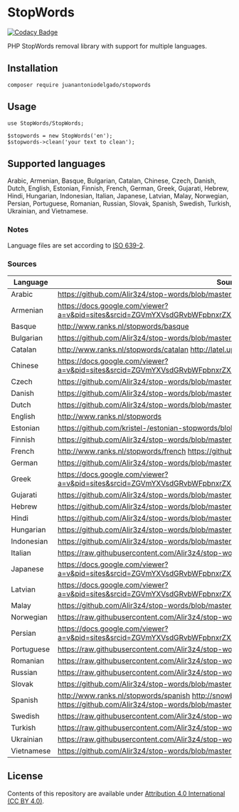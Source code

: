 # StopWords

[![Codacy Badge](https://app.codacy.com/project/badge/Grade/261207a0691141f69d91c56465c6dd32)](https://www.codacy.com/gh/juanantoniodelgado/StopWords/dashboard?utm_source=github.com&amp;utm_medium=referral&amp;utm_content=juanantoniodelgado/StopWords&amp;utm_campaign=Badge_Grade)

PHP StopWords removal library with support for multiple languages.

## Installation

    composer require juanantoniodelgado/stopwords

## Usage

    use StopWords/StopWords;
    
    $stopwords = new StopWords('en');
    $stopwords->clean('your text to clean');

## Supported languages
Arabic, Armenian, Basque, Bulgarian, Catalan, Chinese, Czech, Danish, Dutch, English, Estonian, Finnish, French, German, Greek, Gujarati, Hebrew, Hindi, Hungarian, Indonesian, Italian, Japanese, Latvian, Malay, Norwegian, Persian, Portuguese, Romanian, Russian, Slovak, Spanish, Swedish, Turkish, Ukrainian, and Vietnamese.

### Notes
Language files are set according to [ISO 639-2][standard].

### Sources
Language   |  Source
---------- | -----------------
Arabic     | https://github.com/Alir3z4/stop-words/blob/master/arabic.txt
Armenian   | https://docs.google.com/viewer?a=v&pid=sites&srcid=ZGVmYXVsdGRvbWFpbnxrZXZpbmJvdWdlfGd4OmM1NzgyOTk3NDA4NGJhZQ
Basque     | http://www.ranks.nl/stopwords/basque
Bulgarian  | https://github.com/Alir3z4/stop-words/blob/master/bulgarian.txt
Catalan    | http://www.ranks.nl/stopwords/catalan http://latel.upf.edu/morgana/altres/pub/ca_stop.htm
Chinese    | https://docs.google.com/viewer?a=v&pid=sites&srcid=ZGVmYXVsdGRvbWFpbnxrZXZpbmJvdWdlfGd4OjRmZjlhYTNkNWZjMTc3NWI
Czech      | https://github.com/Alir3z4/stop-words/blob/master/czech.txt
Danish     | https://github.com/Alir3z4/stop-words/blob/master/danish.txt
Dutch      | https://github.com/Alir3z4/stop-words/blob/master/dutch.txt
English    | http://www.ranks.nl/stopwords
Estonian   | https://github.com/kristel-/estonian-stopwords/blob/master/estonian-stopwords.txt
Finnish    | https://github.com/Alir3z4/stop-words/blob/master/finnish.txt
French     | http://www.ranks.nl/stopwords/french https://github.com/Alir3z4/stop-words/blob/master/french.txt
German     | https://github.com/Alir3z4/stop-words/blob/master/german.txt
Greek      | https://docs.google.com/viewer?a=v&pid=sites&srcid=ZGVmYXVsdGRvbWFpbnxrZXZpbmJvdWdlfGd4OjI5MzI4MDRjMzk3M2Y2OWU
Gujarati   | https://github.com/Alir3z4/stop-words/blob/master/gujarati.txt
Hebrew     | https://github.com/Alir3z4/stop-words/blob/master/hebrew.txt
Hindi      | https://github.com/Alir3z4/stop-words/blob/master/hindi.txt
Hungarian  | https://github.com/Alir3z4/stop-words/blob/master/hungarian.txt
Indonesian | https://github.com/Alir3z4/stop-words/blob/master/indonesian.txt
Italian    | https://raw.githubusercontent.com/Alir3z4/stop-words/master/italian.txt
Japanese   | https://docs.google.com/viewer?a=v&pid=sites&srcid=ZGVmYXVsdGRvbWFpbnxrZXZpbmJvdWdlfGd4OjdhNWQxZGQwOTE3ZjVkY2M
Latvian    | https://docs.google.com/viewer?a=v&pid=sites&srcid=ZGVmYXVsdGRvbWFpbnxrZXZpbmJvdWdlfGd4OjNiNGI5YTVmYjkxOWEwYmQ
Malay      | https://github.com/Alir3z4/stop-words/blob/master/malaysian.txt
Norwegian  | https://raw.githubusercontent.com/Alir3z4/stop-words/master/norwegian.txt
Persian    | https://docs.google.com/viewer?a=v&pid=sites&srcid=ZGVmYXVsdGRvbWFpbnxrZXZpbmJvdWdlfGd4OjY0MWMxMDBjZTc2Y2ZmZjk
Portuguese | https://raw.githubusercontent.com/Alir3z4/stop-words/master/portuguese.txt
Romanian   | https://raw.githubusercontent.com/Alir3z4/stop-words/master/romanian.txt
Russian    | https://raw.githubusercontent.com/Alir3z4/stop-words/master/russian.txt
Slovak     | https://github.com/Alir3z4/stop-words/blob/master/slovak.txt
Spanish    | http://www.ranks.nl/stopwords/spanish http://snowball.tartarus.org/algorithms/spanish/stop.txt https://github.com/Alir3z4/stop-words/blob/master/spanish.txt
Swedish    | https://raw.githubusercontent.com/Alir3z4/stop-words/master/swedish.txt
Turkish    | https://raw.githubusercontent.com/Alir3z4/stop-words/master/turkish.txt
Ukrainian  | https://raw.githubusercontent.com/Alir3z4/stop-words/master/ukrainian.txt
Vietnamese | https://github.com/Alir3z4/stop-words/blob/master/vietnamese.txt

## License
Contents of this repository are available under [Attribution 4.0 International (CC BY 4.0)][license].

[standard]: https://www.loc.gov/standards/iso639-2/php/code_list.php
[license]: http://creativecommons.org/licenses/by/4.0/